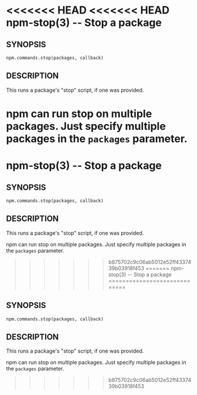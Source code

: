 <<<<<<< HEAD
<<<<<<< HEAD
npm-stop(3) -- Stop a package
=============================

## SYNOPSIS

    npm.commands.stop(packages, callback)

## DESCRIPTION

This runs a package's "stop" script, if one was provided.

npm can run stop on multiple packages. Just specify multiple packages
in the `packages` parameter.
=======
npm-stop(3) -- Stop a package
=============================

## SYNOPSIS

    npm.commands.stop(packages, callback)

## DESCRIPTION

This runs a package's "stop" script, if one was provided.

npm can run stop on multiple packages. Just specify multiple packages
in the `packages` parameter.
>>>>>>> b875702c9c06ab5012e52ff4337439b03918f453
=======
npm-stop(3) -- Stop a package
=============================

## SYNOPSIS

    npm.commands.stop(packages, callback)

## DESCRIPTION

This runs a package's "stop" script, if one was provided.

npm can run stop on multiple packages. Just specify multiple packages
in the `packages` parameter.
>>>>>>> b875702c9c06ab5012e52ff4337439b03918f453
